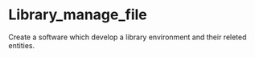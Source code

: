 # Library_manage_file

Create a software which develop a library environment and their releted entities.

